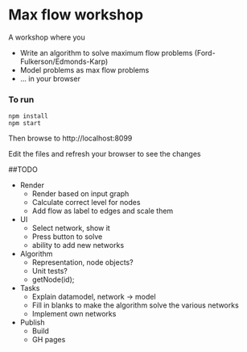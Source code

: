 # Max flow workshop

A workshop where you
* Write an algorithm to solve maximum flow problems (Ford-Fulkerson/Edmonds-Karp)
* Model problems as max flow problems
* ... in your browser

### To run

```
npm install
npm start
```

Then browse to http://localhost:8099

Edit the files and refresh your browser to see the changes

##TODO

* Render
  * Render based on input graph
  * Calculate correct level for nodes
  * Add flow as label to edges and scale them
* UI
  * Select network, show it
  * Press button to solve
  * ability to add new networks
* Algorithm
  * Representation, node objects?
  * Unit tests?
  * getNode(id);
* Tasks
  * Explain datamodel, network -> model
  * Fill in blanks to make the algorithm solve the various networks
  * Implement own networks
* Publish
    * Build
    * GH pages
